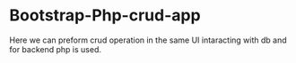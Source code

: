 # Bootstrap-Php-crud-app
Here we can preform crud operation in the same UI intaracting with db and for backend php is used.
